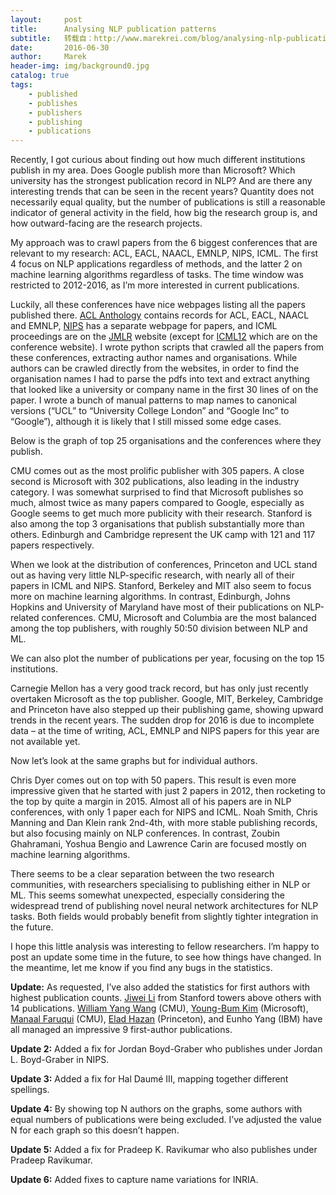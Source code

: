 ```yaml
---
layout:     post
title:      Analysing NLP publication patterns
subtitle:   转载自：http://www.marekrei.com/blog/analysing-nlp-publication-patterns/
date:       2016-06-30
author:     Marek
header-img: img/background0.jpg
catalog: true
tags:
    - published
    - publishes
    - publishers
    - publishing
    - publications
---
```


Recently, I got curious about finding out how much different institutions publish in my area. Does Google publish more than Microsoft? Which university has the strongest publication record in NLP? And are there any interesting trends that can be seen in the recent years? Quantity does not necessarily equal quality, but the number of publications is still a reasonable indicator of general activity in the field, how big the research group is, and how outward-facing are the research projects.

My approach was to crawl papers from the 6 biggest conferences that are relevant to my research: ACL, EACL, NAACL, EMNLP, NIPS, ICML. The first 4 focus on NLP applications regardless of methods, and the latter 2 on machine learning algorithms regardless of tasks. The time window was restricted to 2012-2016, as I’m more interested in current publications.

Luckily, all these conferences have nice webpages listing all the papers published there. [ACL Anthology](http://aclweb.org/anthology) contains records for ACL, EACL, NAACL and EMNLP, [NIPS](https://papers.nips.cc/) has a separate webpage for papers, and ICML proceedings are on the [JMLR](http://jmlr.org/proceedings/papers/v28) website (except for [ICML12](http://icml.cc/2012/papers) which are on the conference website). I wrote python scripts that crawled all the papers from these conferences, extracting author names and organisations. While authors can be crawled directly from the websites, in order to find the organisation names I had to parse the pdfs into text and extract anything that looked like a university or company name in the first 30 lines of on the paper. I wrote a bunch of manual patterns to map names to canonical versions (“UCL” to “University College London” and “Google Inc” to “Google”), although it is likely that I still missed some edge cases.

Below is the graph of top 25 organisations and the conferences where they publish. 


CMU comes out as the most prolific publisher with 305 papers. A close second is Microsoft with 302 publications, also leading in the industry category. I was somewhat surprised to find that Microsoft publishes so much, almost twice as many papers compared to Google, especially as Google seems to get much more publicity with their research. Stanford is also among the top 3 organisations that publish substantially more than others. Edinburgh and Cambridge represent the UK camp with 121 and 117 papers respectively.

When we look at the distribution of conferences, Princeton and UCL stand out as having very little NLP-specific research, with nearly all of their papers in ICML and NIPS. Stanford, Berkeley and MIT also seem to focus more on machine learning algorithms. In contrast, Edinburgh, Johns Hopkins and University of Maryland have most of their publications on NLP-related conferences. CMU, Microsoft and Columbia are the most balanced among the top publishers, with roughly 50:50 division between NLP and ML.

We can also plot the number of publications per year, focusing on the top 15 institutions.


Carnegie Mellon has a very good track record, but has only just recently overtaken Microsoft as the top publisher. Google, MIT, Berkeley, Cambridge and Princeton have also stepped up their publishing game, showing upward trends in the recent years. The sudden drop for 2016 is due to incomplete data – at the time of writing, ACL, EMNLP and NIPS papers for this year are not available yet.

Now let’s look at the same graphs but for individual authors.




Chris Dyer comes out on top with 50 papers. This result is even more impressive given that he started with just 2 papers in 2012, then rocketing to the top by quite a margin in 2015. Almost all of his papers are in NLP conferences, with only 1 paper each for NIPS and ICML. Noah Smith, Chris Manning and Dan Klein rank 2nd-4th, with more stable publishing records, but also focusing mainly on NLP conferences. In contrast, Zoubin Ghahramani, Yoshua Bengio and Lawrence Carin are focused mostly on machine learning algorithms. 

There seems to be a clear separation between the two research communities, with researchers specialising to publishing either in NLP or ML. This seems somewhat unexpected, especially considering the widespread trend of publishing novel neural network architectures for NLP tasks. Both fields would probably benefit from slightly tighter integration in the future.

I hope this little analysis was interesting to fellow researchers. I’m happy to post an update some time in the future, to see how things have changed. In the meantime, let me know if you find any bugs in the statistics.

**Update:** As requested, I’ve also added the statistics for first authors with highest publication counts. [Jiwei Li](http://web.stanford.edu/~jiweil) from Stanford towers above others with 14 publications. [William Yang Wang](https://www.cs.cmu.edu/~yww) (CMU), [Young-Bum Kim](https://www.microsoft.com/en-us/research/people/ybkim) (Microsoft), [Manaal Faruqui](http://www.cs.cmu.edu/~mfaruqui) (CMU), [Elad Hazan](http://www.cs.princeton.edu/~ehazan) (Princeton), and Eunho Yang (IBM) have all managed an impressive 9 first-author publications. 




**Update 2:** Added a fix for Jordan Boyd-Graber who publishes under Jordan L. Boyd-Graber in NIPS. 

**Update 3:** Added a fix for Hal Daumé III, mapping together different spellings.

**Update 4:** By showing top N authors on the graphs, some authors with equal numbers of publications were being excluded. I’ve adjusted the value N for each graph so this doesn’t happen.

**Update 5:** Added a fix for Pradeep K. Ravikumar who also publishes under Pradeep Ravikumar.

**Update 6:** Added fixes to capture name variations for INRIA.
